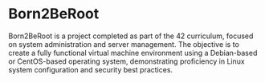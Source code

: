 # Born2BeRoot
Born2BeRoot is a project completed as part of the 42 curriculum, focused on system administration and server management. The objective is to create a fully functional virtual machine environment using a Debian-based or CentOS-based operating system, demonstrating proficiency in Linux system configuration and security best practices.
